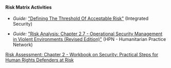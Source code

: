 
#### Risk Matrix Activities

  * *Guide:* ["Defining The Threshold Of Acceptable Risk"](http://integratedsecuritymanual.org/exercise/defining-the-threshold-of-acceptable-risk) (Integrated Security)

* *Guide:* ["Risk Analysis: Chapter 2.7 - Operational Security Management in Violent Environments (Revised Edition)"](http://www.odihpn.org/index.php?option=com_k2&view=item&layout=item&id=3159#page=46) (HPN - Humanitarian Practice Network)

[Risk Assessment: Chapter 2 - Workbook on Security: Practical Steps for Human Rights Defenders at Risk](http://frontlinedefenders.org/files/workbook_eng.pdf#page=29)
